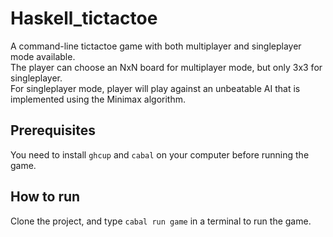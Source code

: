 # Haskell_tictactoe
A command-line tictactoe game with both multiplayer and singleplayer mode available. \
The player can choose an NxN board for multiplayer mode, but only 3x3 for singleplayer. \
For singleplayer mode, player will play against an unbeatable AI that is implemented using the Minimax algorithm.

## Prerequisites
You need to install `ghcup` and `cabal` on your computer before running the game.

## How to run
Clone the project, and type `cabal run game` in a terminal to run the game.
